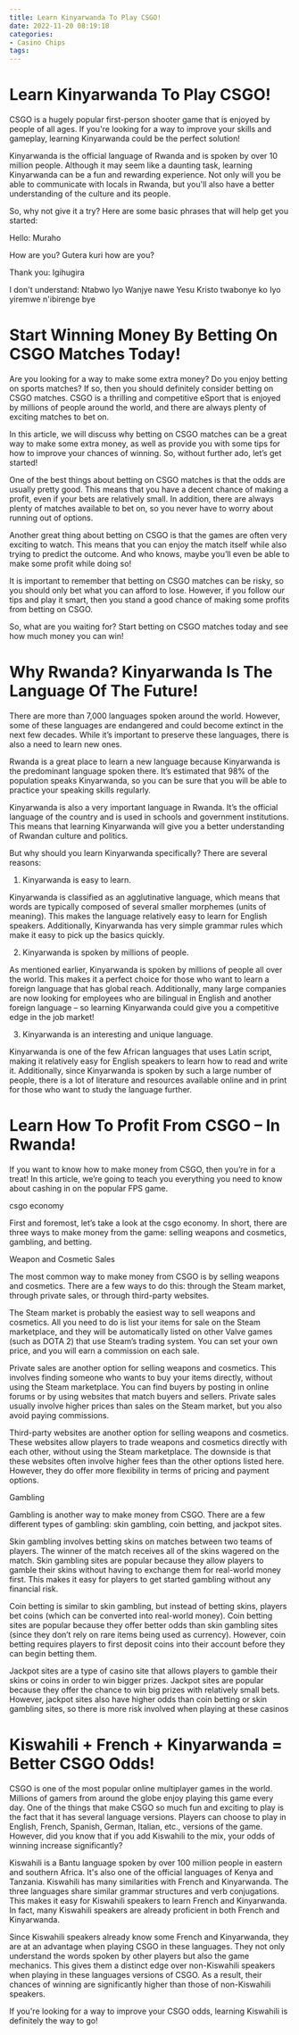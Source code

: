```yaml
---
title: Learn Kinyarwanda To Play CSGO!
date: 2022-11-20 08:19:18
categories:
- Casino Chips
tags:
---
```



#  Learn Kinyarwanda To Play CSGO!

CSGO is a hugely popular first-person shooter game that is enjoyed by people of all ages. If you're looking for a way to improve your skills and gameplay, learning Kinyarwanda could be the perfect solution!

Kinyarwanda is the official language of Rwanda and is spoken by over 10 million people. Although it may seem like a daunting task, learning Kinyarwanda can be a fun and rewarding experience. Not only will you be able to communicate with locals in Rwanda, but you'll also have a better understanding of the culture and its people.

So, why not give it a try? Here are some basic phrases that will help get you started:

Hello: Muraho

How are you? Gutera kuri how are you?

Thank you: Igihugira

I don't understand: Ntabwo Iyo Wanjye nawe Yesu Kristo twabonye ko Iyo yiremwe n'ibirenge bye

#  Start Winning Money By Betting On CSGO Matches Today!

Are you looking for a way to make some extra money? Do you enjoy betting on sports matches? If so, then you should definitely consider betting on CSGO matches. CSGO is a thrilling and competitive eSport that is enjoyed by millions of people around the world, and there are always plenty of exciting matches to bet on.

In this article, we will discuss why betting on CSGO matches can be a great way to make some extra money, as well as provide you with some tips for how to improve your chances of winning. So, without further ado, let’s get started!

One of the best things about betting on CSGO matches is that the odds are usually pretty good. This means that you have a decent chance of making a profit, even if your bets are relatively small. In addition, there are always plenty of matches available to bet on, so you never have to worry about running out of options.

Another great thing about betting on CSGO is that the games are often very exciting to watch. This means that you can enjoy the match itself while also trying to predict the outcome. And who knows, maybe you’ll even be able to make some profit while doing so!

It is important to remember that betting on CSGO matches can be risky, so you should only bet what you can afford to lose. However, if you follow our tips and play it smart, then you stand a good chance of making some profits from betting on CSGO.

So, what are you waiting for? Start betting on CSGO matches today and see how much money you can win!

#  Why Rwanda? Kinyarwanda Is The Language Of The Future!

There are more than 7,000 languages spoken around the world. However, some of these languages are endangered and could become extinct in the next few decades. While it’s important to preserve these languages, there is also a need to learn new ones.

Rwanda is a great place to learn a new language because Kinyarwanda is the predominant language spoken there. It’s estimated that 98% of the population speaks Kinyarwanda, so you can be sure that you will be able to practice your speaking skills regularly.

Kinyarwanda is also a very important language in Rwanda. It’s the official language of the country and is used in schools and government institutions. This means that learning Kinyarwanda will give you a better understanding of Rwandan culture and politics.

But why should you learn Kinyarwanda specifically? There are several reasons:

1. Kinyarwanda is easy to learn.

Kinyarwanda is classified as an agglutinative language, which means that words are typically composed of several smaller morphemes (units of meaning). This makes the language relatively easy to learn for English speakers. Additionally, Kinyarwanda has very simple grammar rules which make it easy to pick up the basics quickly.

2. Kinyarwanda is spoken by millions of people.

As mentioned earlier, Kinyarwanda is spoken by millions of people all over the world. This makes it a perfect choice for those who want to learn a foreign language that has global reach. Additionally, many large companies are now looking for employees who are bilingual in English and another foreign language – so learning Kinyarwanda could give you a competitive edge in the job market!

3. Kinyarwanda is an interesting and unique language.

Kinyarwanda is one of the few African languages that uses Latin script, making it relatively easy for English speakers to learn how to read and write it. Additionally, since Kinyarwanda is spoken by such a large number of people, there is a lot of literature and resources available online and in print for those who want to study the language further.

#  Learn How To Profit From CSGO – In Rwanda!

If you want to know how to make money from CSGO, then you’re in for a treat! In this article, we’re going to teach you everything you need to know about cashing in on the popular FPS game.

csgo economy

First and foremost, let’s take a look at the csgo economy. In short, there are three ways to make money from the game: selling weapons and cosmetics, gambling, and betting.

Weapon and Cosmetic Sales

The most common way to make money from CSGO is by selling weapons and cosmetics. There are a few ways to do this: through the Steam market, through private sales, or through third-party websites.

The Steam market is probably the easiest way to sell weapons and cosmetics. All you need to do is list your items for sale on the Steam marketplace, and they will be automatically listed on other Valve games (such as DOTA 2) that use Steam’s trading system. You can set your own price, and you will earn a commission on each sale.

Private sales are another option for selling weapons and cosmetics. This involves finding someone who wants to buy your items directly, without using the Steam marketplace. You can find buyers by posting in online forums or by using websites that match buyers and sellers. Private sales usually involve higher prices than sales on the Steam market, but you also avoid paying commissions.

Third-party websites are another option for selling weapons and cosmetics. These websites allow players to trade weapons and cosmetics directly with each other, without using the Steam marketplace. The downside is that these websites often involve higher fees than the other options listed here. However, they do offer more flexibility in terms of pricing and payment options.

Gambling

Gambling is another way to make money from CSGO. There are a few different types of gambling: skin gambling, coin betting, and jackpot sites.

Skin gambling involves betting skins on matches between two teams of players. The winner of the match receives all of the skins wagered on the match. Skin gambling sites are popular because they allow players to gamble their skins without having to exchange them for real-world money first. This makes it easy for players to get started gambling without any financial risk.


Coin betting is similar to skin gambling, but instead of betting skins, players bet coins (which can be converted into real-world money). Coin betting sites are popular because they offer better odds than skin gambling sites (since they don’t rely on rare items being used as currency). However, coin betting requires players to first deposit coins into their account before they can begin betting them.

Jackpot sites are a type of casino site that allows players to gamble their skins or coins in order to win bigger prizes. Jackpot sites are popular because they offer the chance to win big prizes with relatively small bets. However, jackpot sites also have higher odds than coin betting or skin gambling sites, so there is more risk involved when playing at these casinos

#  Kiswahili + French + Kinyarwanda = Better CSGO Odds!

CSGO is one of the most popular online multiplayer games in the world. Millions of gamers from around the globe enjoy playing this game every day. One of the things that make CSGO so much fun and exciting to play is the fact that it has several language versions. Players can choose to play in English, French, Spanish, German, Italian, etc., versions of the game. However, did you know that if you add Kiswahili to the mix, your odds of winning increase significantly?

Kiswahili is a Bantu language spoken by over 100 million people in eastern and southern Africa. It's also one of the official languages of Kenya and Tanzania. Kiswahili has many similarities with French and Kinyarwanda. The three languages share similar grammar structures and verb conjugations. This makes it easy for Kiswahili speakers to learn French and Kinyarwanda. In fact, many Kiswahili speakers are already proficient in both French and Kinyarwanda.

Since Kiswahili speakers already know some French and Kinyarwanda, they are at an advantage when playing CSGO in these languages. They not only understand the words spoken by other players but also the game mechanics. This gives them a distinct edge over non-Kiswahili speakers when playing in these languages versions of CSGO. As a result, their chances of winning are significantly higher than those of non-Kiswahili speakers.

If you're looking for a way to improve your CSGO odds, learning Kiswahili is definitely the way to go!